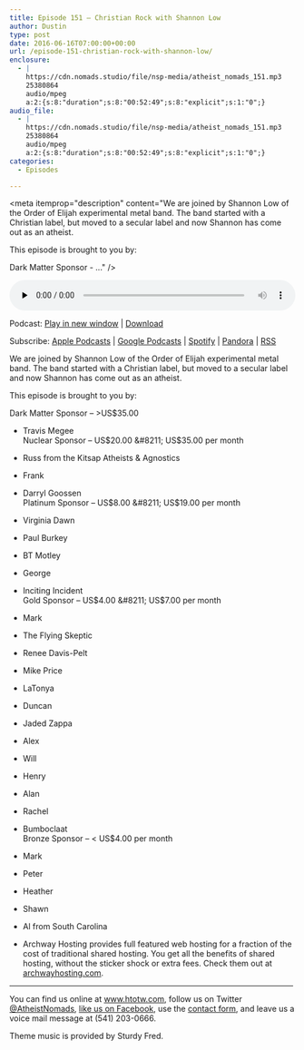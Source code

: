 ```yaml
---
title: ﻿Episode 151 – Christian Rock with Shannon Low
author: Dustin
type: post
date: 2016-06-16T07:00:00+00:00
url: /﻿episode-151-christian-rock-with-shannon-low/
enclosure:
  - |
    https://cdn.nomads.studio/file/nsp-media/atheist_nomads_151.mp3
    25380864
    audio/mpeg
    a:2:{s:8:"duration";s:8:"00:52:49";s:8:"explicit";s:1:"0";}
audio_file:
  - |
    https://cdn.nomads.studio/file/nsp-media/atheist_nomads_151.mp3
    25380864
    audio/mpeg
    a:2:{s:8:"duration";s:8:"00:52:49";s:8:"explicit";s:1:"0";}
categories:
  - Episodes

---
```

<div itemscope itemtype="http://schema.org/AudioObject">
  <meta itemprop="name" content="﻿Episode 151 &#8211; Christian Rock with Shannon Low" />
  
  <meta itemprop="uploadDate" content="2016-06-16T01:00:00-06:00" />
  
  <meta itemprop="encodingFormat" content="audio/mpeg" />
  
  <meta itemprop="duration" content="PT52M49S" />
  
  <meta itemprop="description" content="We are joined by Shannon Low of the Order of Elijah experimental metal band. The band started with a Christian label, but moved to a secular label and now Shannon has come out as an atheist.

This episode is brought to you by:

Dark Matter Sponsor - ..." />
  
  <meta itemprop="contentUrl" content="https://dts.podtrac.com/redirect.mp3/cdn.nomads.studio/file/nsp-media/atheist_nomads_151.mp3" />
  
  <meta itemprop="contentSize" content="24.2" />
  </p> 
  
  <div class="powerpress_player" id="powerpress_player_8410">
    <audio class="wp-audio-shortcode" id="audio-5082-154" preload="none" style="width: 100%;" controls="controls"><source type="audio/mpeg" src="https://dts.podtrac.com/redirect.mp3/cdn.nomads.studio/file/nsp-media/atheist_nomads_151.mp3?_=154" /><a href="https://dts.podtrac.com/redirect.mp3/cdn.nomads.studio/file/nsp-media/atheist_nomads_151.mp3">https://dts.podtrac.com/redirect.mp3/cdn.nomads.studio/file/nsp-media/atheist_nomads_151.mp3</a></audio>
  </div>
</div>

<p class="powerpress_links powerpress_links_mp3">
  Podcast: <a href="https://dts.podtrac.com/redirect.mp3/cdn.nomads.studio/file/nsp-media/atheist_nomads_151.mp3" class="powerpress_link_pinw" target="_blank" title="Play in new window" onclick="return powerpress_pinw('https://htotw.com/?powerpress_pinw=5082-podcast');" rel="nofollow">Play in new window</a> | <a href="https://dts.podtrac.com/redirect.mp3/cdn.nomads.studio/file/nsp-media/atheist_nomads_151.mp3" class="powerpress_link_d" title="Download" rel="nofollow" download="atheist_nomads_151.mp3">Download</a>
</p>

<p class="powerpress_links powerpress_subscribe_links">
  Subscribe: <a href="https://podcasts.apple.com/us/podcast/humanists-take-on-the-world/id530050098?mt=2&ls=1" class="powerpress_link_subscribe powerpress_link_subscribe_itunes" target="_blank" title="Subscribe on Apple Podcasts" rel="nofollow">Apple Podcasts</a> | <a href="https://www.google.com/podcasts?feed=aHR0cDovL2F0aGVpc3Rub21hZHMubGlic3luLmNvbS9yc3M%3D" class="powerpress_link_subscribe powerpress_link_subscribe_googleplay" target="_blank" title="Subscribe on Google Podcasts" rel="nofollow">Google Podcasts</a> | <a href="https://open.spotify.com/show/3LzK2xZGike6Tc1GEMtMbr?si=LieN9SNuTpq96smuaUsH8A" class="powerpress_link_subscribe powerpress_link_subscribe_spotify" target="_blank" title="Subscribe on Spotify" rel="nofollow">Spotify</a> | <a href="https://www.pandora.com/podcast/atheist-nomads/PC:10122?corr=62071012&part=ug" class="powerpress_link_subscribe powerpress_link_subscribe_pandora" target="_blank" title="Subscribe on Pandora" rel="nofollow">Pandora</a> | <a href="https://htotw.com/feed/podcast/" class="powerpress_link_subscribe powerpress_link_subscribe_rss" target="_blank" title="Subscribe via RSS" rel="nofollow">RSS</a>
</p>

We are joined by Shannon Low of the Order of Elijah experimental metal band. The band started with a Christian label, but moved to a secular label and now Shannon has come out as an atheist.

This episode is brought to you by:

Dark Matter Sponsor &#8211; >US$35.00  
* Travis Megee  
Nuclear Sponsor &#8211; US$20.00 &#8211; US$35.00 per month  
* Russ from the Kitsap Atheists & Agnostics  
* Frank  
* Darryl Goossen  
Platinum Sponsor &#8211; US$8.00 &#8211; US$19.00 per month  
* Virginia Dawn  
* Paul Burkey  
* BT Motley  
* George  
* Inciting Incident  
Gold Sponsor &#8211; US$4.00 &#8211; US$7.00 per month  
* Mark  
* The Flying Skeptic  
* Renee Davis-Pelt  
* Mike Price  
* LaTonya  
* Duncan  
* Jaded Zappa  
* Alex  
* Will  
* Henry  
* Alan  
* Rachel  
* Bumboclaat  
Bronze Sponsor &#8211; < US$4.00 per month  
* Mark  
* Peter  
* Heather  
* Shawn  
* Al from South Carolina

* Archway Hosting provides full featured web hosting for a fraction of the cost of traditional shared hosting. You get all the benefits of shared hosting, without the sticker shock or extra fees. Check them out at <a href="http://archwayhosting.com/" target="_blank" rel="noopener">archwayhosting.com</a>.

<hr width="500" />

You can find us online at <a href="https://www.htotw.com/" target="_blank" rel="noopener">www.htotw.com</a>, follow us on Twitter <a href="https://twitter.com/AtheistNomads" target="_blank" rel="noopener">@AtheistNomads</a>, <a href="https://htotw.com/facebook" target="_blank" rel="noopener">like us on Facebook</a>, use the [contact form](https://htotw.com/contact), and leave us a voice mail message at (541) 203-0666.

Theme music is provided by Sturdy Fred.